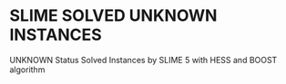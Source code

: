 # SLIME SOLVED UNKNOWN INSTANCES

UNKNOWN Status Solved Instances by SLIME 5 with HESS and BOOST algorithm

